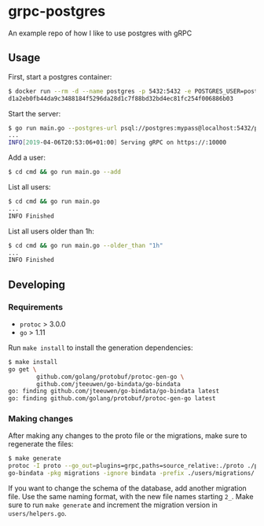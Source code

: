 # grpc-postgres
An example repo of how I like to use postgres with gRPC

## Usage

First, start a postgres container:

```bash
$ docker run --rm -d --name postgres -p 5432:5432 -e POSTGRES_USER=postgres -e POSTGRES_PASSWORD=mypass -e POSTGRES_DB=postgres postgres
d1a2eb0fb44da9c3488184f5296da28d1c7f88bd32bd4ec81fc254f006886b03
```

Start the server:

```bash
$ go run main.go --postgres-url psql://postgres:mypass@localhost:5432/postgres
...
INFO[2019-04-06T20:53:06+01:00] Serving gRPC on https://:10000
```

Add a user:

```bash
$ cd cmd && go run main.go --add
```

List all users:
```bash
$ cd cmd && go run main.go
...
INFO Finished
```

List all users older than 1h:
```bash
$ cd cmd && go run main.go --older_than "1h"
...
INFO Finished
```

## Developing

### Requirements

* `protoc` > 3.0.0
* `go` > 1.11

Run `make install` to install the generation dependencies:

```bash
$ make install
go get \
        github.com/golang/protobuf/protoc-gen-go \
        github.com/jteeuwen/go-bindata/go-bindata
go: finding github.com/jteeuwen/go-bindata/go-bindata latest
go: finding github.com/golang/protobuf/protoc-gen-go latest
```

### Making changes

After making any changes to the proto file or the migrations, make sure to
regenerate the files:

```bash
$ make generate
protoc -I proto --go_out=plugins=grpc,paths=source_relative:./proto ./proto/users.proto
go-bindata -pkg migrations -ignore bindata -prefix ./users/migrations/ -o ./users/migrations/bindata.go ./users/migrations
```

If you want to change the schema of the database, add another migration file.
Use the same naming format, with the new file names starting `2_`. Make sure to
run `make generate` and increment the migration version in `users/helpers.go`.
